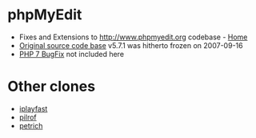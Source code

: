 # phpMyEdit
* Fixes and Extensions to http://www.phpmyedit.org codebase - [Home](http://platon.sk/projects/phpMyEdit/)
* [Original source code base](http://opensource.platon.sk/upload/_projects/00005/phpMyEdit-5.7.1.tar.gz) v5.7.1 was hitherto frozen on 2007-09-16
* [PHP 7 BugFix](http://opensource.platon.org/projects/bug_view_advanced_page.php?f_bug_id=782) not included here

# Other clones
* [iplayfast](https://github.com/iplayfast/phpmyedit)
* [pilrof](https://github.com/plirof/phpMyEdit-PHP7.0)
* [petrich](https://github.com/petrich/phpMyEdit-PHP7.0)

